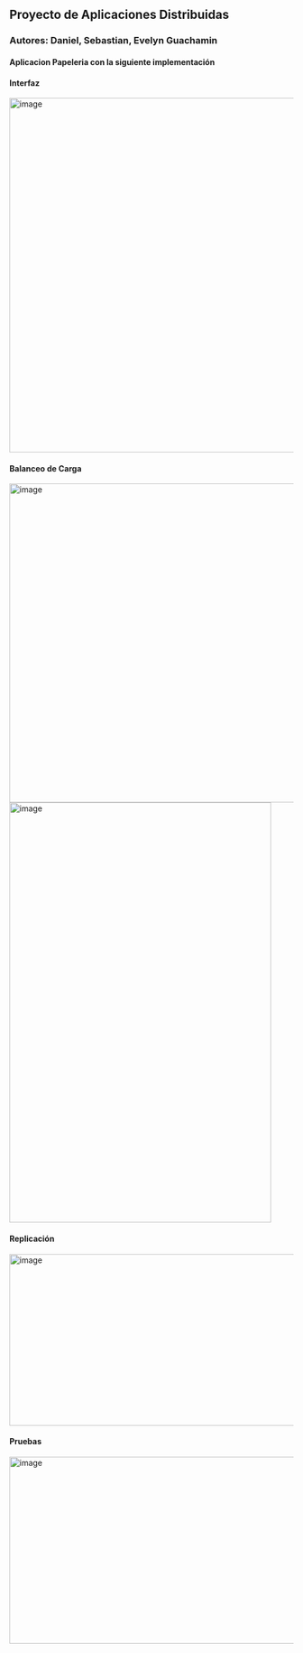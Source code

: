 ## Proyecto de Aplicaciones Distribuidas

### Autores: Daniel, Sebastian, Evelyn Guachamin

#### Aplicacion Papeleria con la siguiente implementación

#### Interfaz
<img width="728" height="628" alt="image" src="https://github.com/user-attachments/assets/eb086284-53e4-422d-b773-3ee2c4463ac7" />

#### Balanceo de Carga
<img width="1046" height="565" alt="image" src="https://github.com/user-attachments/assets/9c41ece3-3635-4227-943b-703aabe3cfb8" />
<img width="464" height="744" alt="image" src="https://github.com/user-attachments/assets/0c572acc-aa8f-4baf-858f-a7ffb4189513" />

#### Replicación
<img width="990" height="304" alt="image" src="https://github.com/user-attachments/assets/9c32dc6e-886b-455d-acf3-d06af6c6ae0b" />

#### Pruebas
<img width="990" height="331" alt="image" src="https://github.com/user-attachments/assets/34f44f31-b513-4689-8488-a285d6ddbc1e" />


